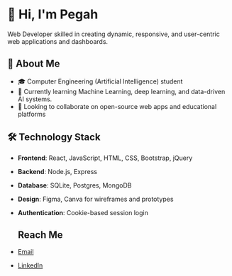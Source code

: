 # 👋 Hi, I'm Pegah

Web Developer skilled in creating dynamic, responsive, and user-centric web applications and dashboards.

## 🚀 About Me

- 🎓 Computer Engineering (Artificial Intelligence) student
- 🌱 Currently learning Machine Learning, deep learning, and data-driven AI systems.
- 🤝 Looking to collaborate on open-source web apps and educational platforms

## 🛠️ Technology Stack

- **Frontend**: React, JavaScript, HTML, CSS, Bootstrap, jQuery 
- **Backend**: Node.js, Express
- **Database**: SQLite, Postgres, MongoDB
- **Design**: Figma, Canva for wireframes and prototypes  
- **Authentication**: Cookie-based session login

  ## Reach Me

- [Email](mailto:pegahymd@gmail.com)
- [LinkedIn](https://www.linkedin.com/in/pegah-yarahmadi-b3628714a/)

